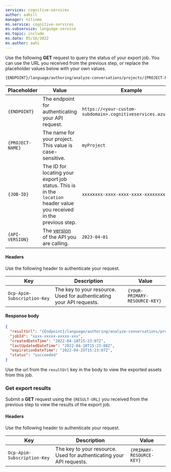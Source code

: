 ```yaml
---
services: cognitive-services
author: aahill
manager: nitinme
ms.service: cognitive-services
ms.subservice: language-service
ms.topic: include
ms.date: 05/16/2022
ms.author: aahi
---
```


Use the following **GET** request to query the status of your export job. You can use the URL you received from the previous step, or replace the placeholder values below with your own values. 

```rest
{ENDPOINT}/language/authoring/analyze-conversations/projects/{PROJECT-NAME}/export/jobs/{JOB-ID}?api-version={API-VERSION}
```

|Placeholder  |Value  | Example |
|---------|---------|---------|
|`{ENDPOINT}`     | The endpoint for authenticating your API request.   | `https://<your-custom-subdomain>.cognitiveservices.azure.com` |
|`{PROJECT-NAME}`     | The name for your project. This value is case-sensitive.  | `myProject` |
|`{JOB-ID}`     | The ID for locating your export job status. This is in the `location` header value you received in the previous step.  | `xxxxxxxx-xxxx-xxxx-xxxx-xxxxxxxxxxxxx` |
|`{API-VERSION}`     | The [version](../../../concepts/model-lifecycle.md#api-versions) of the API you are calling. | `2023-04-01` |

#### Headers

Use the following header to authenticate your request. 

|Key|Description|Value|
|--|--|--|
|`Ocp-Apim-Subscription-Key`| The key to your resource. Used for authenticating your API requests.| `{YOUR-PRIMARY-RESOURCE-KEY}` |

#### Response body

```json
{
  "resultUrl": "{Endpoint}/language/authoring/analyze-conversations/projects/{PROJECT-NAME}/export/jobs/xxxxxx-xxxxx-xxxxx-xx/result?api-version={API-VERSION}",
  "jobId": "xxxx-xxxxx-xxxxx-xxx",
  "createdDateTime": "2022-04-18T15:23:07Z",
  "lastUpdatedDateTime": "2022-04-18T15:23:08Z",
  "expirationDateTime": "2022-04-25T15:23:07Z",
  "status": "succeeded"
}
```

Use the url from the `resultUrl` key in the body to view the exported assets from this job.

### Get export results

Submit a **GET** request using the `{RESULT-URL}` you received from the previous step to view the results of the export job.

#### Headers

Use the following header to authenticate your request. 

|Key|Description|Value|
|--|--|--|
|`Ocp-Apim-Subscription-Key`| The key to your resource. Used for authenticating your API requests.| `{PRIMARY-RESOURCE-KEY}` |
